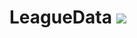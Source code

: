 # LeagueData <img src="https://styles.redditmedia.com/t5_2ulx7/styles/communityIcon_in6po09c977b1.png" />
